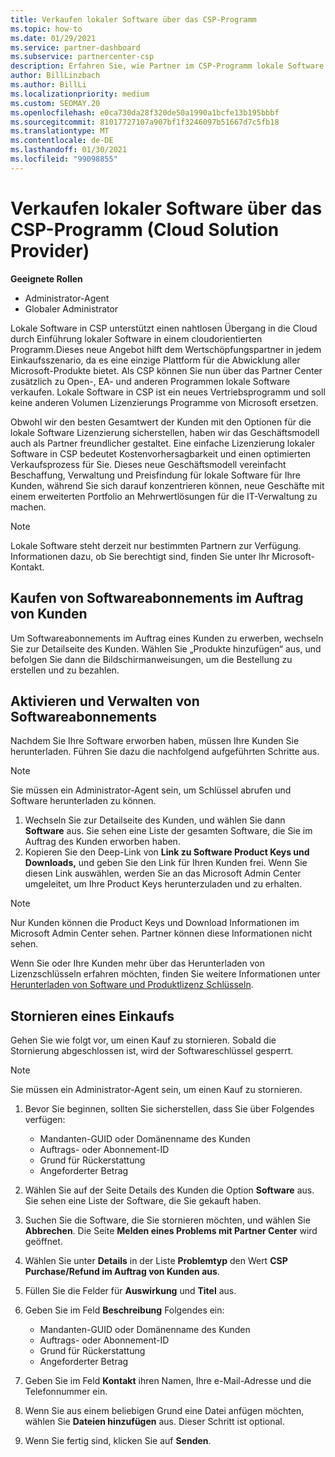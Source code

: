 ```yaml
---
title: Verkaufen lokaler Software über das CSP-Programm
ms.topic: how-to
ms.date: 01/29/2021
ms.service: partner-dashboard
ms.subservice: partnercenter-csp
description: Erfahren Sie, wie Partner im CSP-Programm lokale Software Abonnements im Auftrag von Kunden im Partner Center kaufen, verwalten, verkaufen und abbrechen können.
author: BillLinzbach
ms.author: BillLi
ms.localizationpriority: medium
ms.custom: SEOMAY.20
ms.openlocfilehash: e0ca730da28f320de50a1990a1bcfe13b195bbbf
ms.sourcegitcommit: 81017727107a907bf1f3246097b51667d7c5fb18
ms.translationtype: MT
ms.contentlocale: de-DE
ms.lasthandoff: 01/30/2021
ms.locfileid: "99098855"
---
```

# <a name="sell-on-premise-software-through-the-cloud-solution-provider-csp-program"></a>Verkaufen lokaler Software über das CSP-Programm (Cloud Solution Provider)

**Geeignete Rollen**

- Administrator-Agent
- Globaler Administrator

Lokale Software in CSP unterstützt einen nahtlosen Übergang in die Cloud durch Einführung lokaler Software in einem cloudorientierten Programm.Dieses neue Angebot hilft dem Wertschöpfungspartner in jedem Einkaufsszenario, da es eine einzige Plattform für die Abwicklung aller Microsoft-Produkte bietet. Als CSP können Sie nun über das Partner Center zusätzlich zu Open-, EA- und anderen Programmen lokale Software verkaufen. Lokale Software in CSP ist ein neues Vertriebsprogramm und soll keine anderen Volumen Lizenzierungs Programme von Microsoft ersetzen. 
 
Obwohl wir den besten Gesamtwert der Kunden mit den Optionen für die lokale Software Lizenzierung sicherstellen, haben wir das Geschäftsmodell auch als Partner freundlicher gestaltet. Eine einfache Lizenzierung lokaler Software in CSP bedeutet Kostenvorhersagbarkeit und einen optimierten Verkaufsprozess für Sie. Dieses neue Geschäftsmodell vereinfacht Beschaffung, Verwaltung und Preisfindung für lokale Software für Ihre Kunden, während Sie sich darauf konzentrieren können, neue Geschäfte mit einem erweiterten Portfolio an Mehrwertlösungen für die IT-Verwaltung zu machen. 

>[!NOTE]
>Lokale Software steht derzeit nur bestimmten Partnern zur Verfügung. Informationen dazu, ob Sie berechtigt sind, finden Sie unter Ihr Microsoft-Kontakt. 


## <a name="buy-software-subscriptions-on-behalf-of-customers"></a>Kaufen von Softwareabonnements im Auftrag von Kunden

Um Softwareabonnements im Auftrag eines Kunden zu erwerben, wechseln Sie zur Detailseite des Kunden. Wählen Sie „Produkte hinzufügen“ aus, und befolgen Sie dann die Bildschirmanweisungen, um die Bestellung zu erstellen und zu bezahlen.

## <a name="activate-and-manage-software-subscriptions"></a>Aktivieren und Verwalten von Softwareabonnements

Nachdem Sie Ihre Software erworben haben, müssen Ihre Kunden Sie herunterladen. Führen Sie dazu die nachfolgend aufgeführten Schritte aus.

>[!NOTE]
>Sie müssen ein Administrator-Agent sein, um Schlüssel abrufen und Software herunterladen zu können.

1. Wechseln Sie zur Detailseite des Kunden, und wählen Sie dann **Software** aus. Sie sehen eine Liste der gesamten Software, die Sie im Auftrag des Kunden erworben haben.
2. Kopieren Sie den Deep-Link von **Link zu Software Product Keys und Downloads,** und geben Sie den Link für Ihren Kunden frei. Wenn Sie diesen Link auswählen, werden Sie an das Microsoft Admin Center umgeleitet, um Ihre Product Keys herunterzuladen und zu erhalten.

>[!NOTE]
>Nur Kunden können die Product Keys und Download Informationen im Microsoft Admin Center sehen. Partner können diese Informationen nicht sehen.

Wenn Sie oder Ihre Kunden mehr über das Herunterladen von Lizenzschlüsseln erfahren möchten, finden Sie weitere Informationen unter [Herunterladen von Software und Produktlizenz Schlüsseln](https://go.microsoft.com/fwlink/p/?linkid=2152525).

## <a name="cancel-a-purchase"></a>Stornieren eines Einkaufs

Gehen Sie wie folgt vor, um einen Kauf zu stornieren. Sobald die Stornierung abgeschlossen ist, wird der Softwareschlüssel gesperrt. 

>[!NOTE]
>Sie müssen ein Administrator-Agent sein, um einen Kauf zu stornieren. 

1.  Bevor Sie beginnen, sollten Sie sicherstellen, dass Sie über Folgendes verfügen: 
    - Mandanten-GUID oder Domänenname des Kunden
    - Auftrags- oder Abonnement-ID
    - Grund für Rückerstattung
    - Angeforderter Betrag

2.  Wählen Sie auf der Seite Details des Kunden die Option **Software** aus. Sie sehen eine Liste der Software, die Sie gekauft haben. 

3.  Suchen Sie die Software, die Sie stornieren möchten, und wählen Sie **Abbrechen**. Die Seite **Melden eines Problems mit Partner Center** wird geöffnet. 

4.  Wählen Sie unter **Details** in der Liste **Problemtyp** den Wert **CSP Purchase/Refund im Auftrag von Kunden aus**.

5.  Füllen Sie die Felder für **Auswirkung** und **Titel** aus. 

6.  Geben Sie im Feld **Beschreibung** Folgendes ein: 
    -   Mandanten-GUID oder Domänenname des Kunden
    -   Auftrags- oder Abonnement-ID
    -   Grund für Rückerstattung
    -   Angeforderter Betrag

7.  Geben Sie im Feld **Kontakt** ihren Namen, Ihre e-Mail-Adresse und die Telefonnummer ein. 

8.  Wenn Sie aus einem beliebigen Grund eine Datei anfügen möchten, wählen Sie **Dateien hinzufügen** aus. Dieser Schritt ist optional. 

9.  Wenn Sie fertig sind, klicken Sie auf **Senden**.